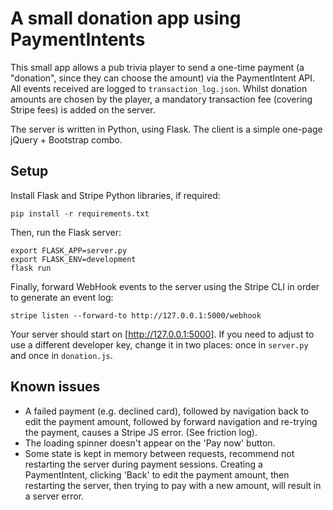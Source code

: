 # A small donation app using PaymentIntents

This small app allows a pub trivia player to send a one-time payment (a "donation", since they can choose the amount) via the PaymentIntent API. All events received are logged to `transaction_log.json`. Whilst donation amounts are chosen by the player, a mandatory transaction fee (covering Stripe fees) is added on the server.

The server is written in Python, using Flask. The client is a simple one-page jQuery + Bootstrap combo.

## Setup
Install Flask and Stripe Python libraries, if required:

```
pip install -r requirements.txt
```

Then, run the Flask server:

```
export FLASK_APP=server.py
export FLASK_ENV=development
flask run
```

Finally, forward WebHook events to the server using the Stripe CLI in order to generate an event log:

```
stripe listen --forward-to http://127.0.0.1:5000/webhook
```

Your server should start on [http://127.0.0.1:5000]. If you need to adjust to use a different developer key, change it in two places: once in `server.py` and once in `donation.js`.

## Known issues

- A failed payment (e.g. declined card), followed by navigation back to edit the payment amount, followed by forward navigation and re-trying the payment, causes a Stripe JS error. (See friction log).
- The loading spinner doesn't appear on the 'Pay now' button.
- Some state is kept in memory between requests, recommend not restarting the server during payment sessions. Creating a PaymentIntent, clicking 'Back' to edit the payment amount, then restarting the server, then trying to pay with a new amount, will result in a server error.